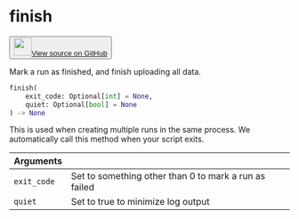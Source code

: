 # finish

<p><button style={{display: 'flex', alignItems: 'center', backgroundColor: 'white', border: '1px solid #ddd', padding: '10px', borderRadius: '6px', cursor: 'pointer', boxShadow: '0 2px 3px rgba(0,0,0,0.1)', transition: 'all 0.3s'}}><a href='https://www.github.com/wandb/wandb/tree/v0.17.8/wandb/sdk/wandb_run.py#L4340-L4351' style={{fontSize: '1.2em', display: 'flex', alignItems: 'center'}}><img src='https://github.githubassets.com/images/modules/logos_page/GitHub-Mark.png' height='32px' width='32px' style={{marginRight: '10px'}}/>View source on GitHub</a></button></p>


Mark a run as finished, and finish uploading all data.

```python
finish(
    exit_code: Optional[int] = None,
    quiet: Optional[bool] = None
) -> None
```

This is used when creating multiple runs in the same process.
We automatically call this method when your script exits.

| Arguments |  |
| :--- | :--- |
|  `exit_code` |  Set to something other than 0 to mark a run as failed |
|  `quiet` |  Set to true to minimize log output |
